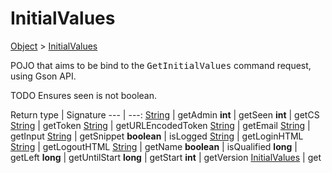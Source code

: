 # InitialValues

[Object]() > [InitialValues](nullfr/faylixe/googlecodejam/client/webservice/InitialValues.md)

<p>POJO that aims to be bind to the <tt>GetInitialValues</tt>
 command request, using Gson API.</p>
 
 TODO Ensures seen is not boolean.

Return type | Signature
--- | ---:
[String]() | getAdmin
**int** | getSeen
**int** | getCS
[String]() | getToken
[String]() | getURLEncodedToken
[String]() | getEmail
[String]() | getInput
[String]() | getSnippet
**boolean** | isLogged
[String]() | getLoginHTML
[String]() | getLogoutHTML
[String]() | getName
**boolean** | isQualified
**long** | getLeft
**long** | getUntilStart
**long** | getStart
**int** | getVersion
[InitialValues](nullfr/faylixe/googlecodejam/client/webservice/InitialValues.md) | get
